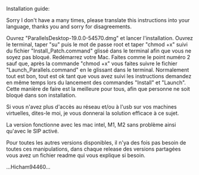 Installation guide:

Sorry I don't have a many times, please translate this instructions into your language, thanks you and sorry for disagreements.

Ouvrez "ParallelsDesktop-19.0.0-54570.dmg" et lancer l'installation.
Ouvrez le terminal, taper "su" puis le mot de passe root et taper "chmod +x" suivi du fichier "Install_Patch.command" glissé dans le terminal afin que vous ne soyez pas bloqué.
Redémarrez votre Mac.
Faites comme le point numéro 2 sauf que, après la commande "chmod +x" vous faites suivre le fichier "Launch_Parallels.command" en le glissant dans le terminal.
Normalement tout est bon, tout est ok tant que vous avez suivi les instructions demandez en même temps lors du lancement des commandes "Install" et "Launch".
Cette manière de faire est la meilleure pour tous, afin que personne ne soit bloqué dans son installation.

Si vous n'avez plus d'accès au réseau et/ou à l'usb sur vos machines virtuelles, dites-le moi, je vous donnerai la solution efficace à ce sujet.

La version fonctionne avec les mac intel, M1, M2 sans problème ainsi qu'avec le SIP activé.

Pour toutes les autres versions disponibles, il n'ya des fois pas besoin de toutes ces manipulations, dans chaque release des versions partagées vous avez un fichier readme qui vous explique si besoin.

...Hicham94460...
